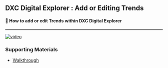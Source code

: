 ## DXC Digital Explorer : Add or Editing Trends

#### :movie_camera: How to add or edit Trends within DXC Digital Explorer

---
[![video](images/videoThumbnail.png)](https://dxc.mediaplatform.com/#!/video/1419/Digital+Explorer+-++Adding+Trends)



### Supporting Materials
- [Walkthrough](walkthrough.md)
